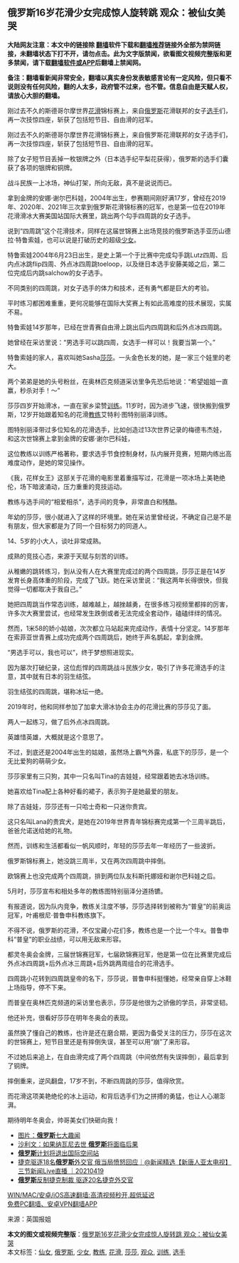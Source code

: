  <h2>俄罗斯16岁花滑少女完成惊人旋转跳 观众：被仙女美哭</h2> <p class="notice"><b>大陆网友注意：本文中的链接除 <a href="https://github.com/bannedbook/fanqiang" >翻墙</a>软件下载和<a href="https://github.com/killgcd/justmysocks/blob/master/README.md">翻墙推荐</a>链接外全部为禁网链接，未翻墙状态下打不开，请勿点击。此为文字版禁闻，欲看图文视频完整版和更多禁闻，请下载<a href="https://github.com/bannedbook/fanqiang">翻墙软件或APP</a>后翻墙上禁闻网。</p><p>备注：翻墙看新闻非常安全，翻墙以真实身份发表敏感言论有一定风险，但只看不说则没有任何风险，翻的人太多，政府管不过来，也不管。信息自由是天赋人权，请放心大胆的翻墙。</b></p>  <div class="entry"> <p id="summary">刚过去不久的斯德哥尔摩世界<a href="https://www.bannedbook.org/bnews/tag/%E8%8A%B1%E6%BB%91/" class="st_tag internal_tag" rel="tag" title="标签 花滑 下的日志">花滑</a>锦标赛上，来自<a href="https://www.bannedbook.org/bnews/tag/%e4%bf%84%e7%bd%97%e6%96%af/" class="st_tag internal_tag" rel="tag" title="标签 俄罗斯 下的日志">俄罗斯</a>花滑联邦的女子<a href="https://www.bannedbook.org/bnews/tag/%E9%80%89%E6%89%8B/" class="st_tag internal_tag" rel="tag" title="标签 选手 下的日志">选手</a>们，再一次技惊四座，斩获了包括短节目、自由滑的冠军。</p> <p>刚过去不久的斯德哥尔摩世界花滑锦标赛上，来自俄罗斯花滑联邦的女子选手们，再一次技惊四座，斩获了包括短节目、自由滑的冠军。</p> <p>除了女子短节目丢掉一枚银牌之外（日本选手纪平梨花获得），俄罗斯的选手们囊获了各项的银牌和铜牌。</p> <p>战斗民族一上冰场，神仙打架，所向无敌，真不是说说而已。</p> <p>拿到金牌的安娜·谢尔巴科娃，2004年出生，参赛期间刚好满17岁，曾经在2019年、2020年、2021年三次拿到俄罗斯花滑锦标赛的冠军，也是第一位在2019年花滑滑冰大赛美国站国际大赛里，跳出两个勾手四周跳的女子选手。</p> <p>说到“四周跳”这个花滑技术，同样在这届世锦赛上出场竞技的俄罗斯选手亚历山德拉·特鲁索娃，也可以说是打破历史的超级<a href="https://www.bannedbook.org/bnews/tag/%e5%b0%91%e5%a5%b3/" class="st_tag internal_tag" rel="tag" title="标签 少女 下的日志">少女</a>。</p> <p>特鲁索娃2004年6月23日出生，是史上第一个于比赛中完成勾手跳Lutz四周、后内点冰跳flip四周、外点冰四周跳toeloop，以及继日本选手安藤美姬之后，第二位完成后内跳salchow的女子选手。</p> <p>不同类别的四周跳，对女子选手的体力和技术，还有勇气都是巨大的考验。</p> <p>平时练习都困难重重，更何况能够在国际大奖赛上有如此高难度的技术展现，实属不易。</p> <p>特鲁索娃14岁那年，已经在世青赛自由滑上跳出后内四周跳和后外点冰四周跳。</p> <p>她曾经在采访里说：“男选手可以跳四周，女选手一样可以！我要当第一个。”</p> <p>特鲁索娃的家人，喜欢叫她Sasha<a href="https://www.bannedbook.org/bnews/tag/%E8%8E%8E%E8%8E%8E/" class="st_tag internal_tag" rel="tag" title="标签 莎莎 下的日志">莎莎</a>。一头金色长发的她，是一家三个娃里的老大。</p> <p>两个弟弟是她的头号粉丝，在奥林匹克频道采访里争先恐后地说：“希望姐姐一直赢，秒杀对手！～”</p>  <p>莎莎四岁开始滑冰，一直在家乡梁赞<a href="https://www.bannedbook.org/bnews/tag/%E8%AE%AD%E7%BB%83/" class="st_tag internal_tag" rel="tag" title="标签 训练 下的日志">训练</a>。11岁时，因为进步飞速，很快搬到俄罗斯，12岁开始跟着知名的花滑<a href="https://www.bannedbook.org/bnews/tag/%E6%95%99%E7%BB%83/" class="st_tag internal_tag" rel="tag" title="标签 教练 下的日志">教练</a>艾特利·图特别丽泽训练。</p> <p>图特别丽泽带过多位知名的花滑选手，比如创造过13次世界记录的梅德韦杰娃，和这次世锦赛上拿到金牌的安娜·谢尔巴科娃，</p> <p>这位教练以训练严格著称，要求选手节食控制身材，队内展开竞赛，短期内练出高难度动作，是她的常见操作。</p> <p>《我，花样女王》这部关于花滑的电影里着重描写过，花滑是一项冰场上美艳绝伦，场下暗波涌动，压力重重的竞技运动。</p> <p>教练与选手间的“相爱相杀”，选手间的竞争，非常直白和残酷。</p> <p>年幼的莎莎，很小就进入了这样的环境里。她在采访里曾经说，不确定自己是不是有朋友，但大家都是为了同一个目标努力的同道人。</p> <p>14、5岁的小大人，谈吐非常成熟。</p> <p>成熟的竞技心态，来源于天赋与刻苦的训练。</p> <p>从稚嫩的跳转练习，到从没有人在大赛里完成过的两个四周跳，莎莎正是在14岁发育长身高体重的阶段，完成了飞跃。她在采访里说：“我这两年长得很快，但我觉得一切都取决于我自己。”</p> <p>她把四周跳当作常态训练，越难越上，越挫越勇，在很多练习视频里都摔的厉害，许多次大赛里尝试，也经常发生跌倒或者无法完成全套动作，磕磕绊绊的情况。</p> <p>然而，1米58的娇小姑娘，次次都立马站起来完成动作，表情十分坚定。14岁那年在索菲亚世青赛上成功完成两个四周跳后，她终于声名鹊起，拿到金牌。</p> <p>“男选手可以，我也可以”，终于梦想照进现实。</p> <p>因为屡次打破纪录，这位彪悍的四周跳战斗民族少女，吸引了许多花滑选手的注意，其中就有日本的羽生结弦。</p>  <p>羽生结弦的四周跳，堪称冰坛一绝。</p> <p>2019年时，他和同样参加了加拿大滑冰协会主办的花滑比赛的莎莎见了面。</p> <p>两人一起练习，做了后外点冰四周跳。</p> <p>英雄惜英雄，大概就是这个意思了。</p> <p>不过，到底还是2004年出生的姑娘，虽然场上霸气外露，私底下的莎莎，是一个无比爱狗的萌萌少女。</p> <p>莎莎家里有三只狗，其中一只名叫Tina的吉娃娃，经常跟着她去冰场训练。</p> <p>她喜欢给Tina配上各种好看的裙子，表示狗子是她最爱的朋友。</p> <p>除了吉娃娃，莎莎还有一只哈士奇和一只迷你贵宾。</p> <p>这只名叫Lana的贵宾犬，是她在2019年世界青年锦标赛完成第一个三周半跳后，爸爸允诺送给她的礼物。</p> <p>然而，训练和生活都看似一帆风顺时，年轻的莎莎去年一年经历了一些波折。</p> <p>俄罗斯锦标赛上，她没跳三周半，又在两次四周跳中摔倒。</p> <p>欧锦赛上也没完成两个四周跳，排到两位队友科斯托娜娅和谢尔巴科娃之后。</p> <p>5月时，莎莎宣布和相处多年的教练图特别丽泽分道扬镳。</p>  <p>有报道说，因为队内竞争，教练关注度不够，莎莎选择转到被称为“普皇”的前奥运冠军，叶甫根尼·普鲁申科教练旗下。</p> <p>不得不说，俄罗斯的花滑，不仅宝藏小花们多，教练也是一个比一个牛x。普鲁申科“普皇”的职业战绩，可以用无敌来形容。</p> <p>都灵冬奥会金牌，三届世锦赛冠军，七届欧锦赛冠军，他是第一位在比赛里完成后外点冰四周跳+后外点冰三周跳+后外跳两周组合的花滑选手。</p> <p>四周跳小花转到四周跳皇帝的名下，莎莎说，普鲁申科挺懂她，经常亲自穿上冰鞋上场指导，停不下来。</p> <p>而普皇在奥林匹克频道的采访里也表示，莎莎是他很为之骄傲的学员，非常坚韧。</p> <p>他还补充，很看好莎莎在明年冬奥会的表现。</p> <p>虽然换了懂自己的教练，也许是还在磨合期，更因为备受关注的压力，莎莎在这次的世锦赛上，短节目里还是有摔倒失误，甚至可以用“崩”了来形容。</p> <p>不过她后来追上，在自由滑完成了两个四周跳（中间依然有失误摔倒），最后拿到了铜牌。</p> <p>摔倒重来，逆风翻盘，17岁不到，不断四周跳的莎莎，值得欣赏。</p> <p>而花滑这项美艳绝伦的冰上运动，和背后选手们为之拼搏的勇猛，也让人心潮澎湃。</p> <p>期待明年冬奥会，帅哥美女们快砸向我！</p> <ul class='op-related-articles' title='相关阅读'> <li><a href='https://www.bannedbook.org/bnews/funmedia/20210419/1529358.html' target='_blank'>图片：<b>俄罗斯</b>七大趣闻</a></li> <li><a href='https://www.bannedbook.org/bnews/baitai/20210419/1529347.html' target='_blank'>沙利文：如果纳瓦尼去世 <b>俄罗斯</b>将面临后果</a></li> <li><a href='https://www.bannedbook.org/bnews/baitai/20210419/1529248.html' target='_blank'><b>俄罗斯</b>计划将退出国际空间站</a></li> <li><a href='https://www.bannedbook.org/bnews/bannedvideo/20210419/1529233.html' target='_blank'>捷克驱逐18名<b>俄罗斯</b>外交官 俄当局愤怒回应｜@新闻精选【新唐人亚太电视】三节新闻Live直播 ｜20210419</a></li> <li><a href='https://www.bannedbook.org/bnews/baitai/20210419/1529195.html' target='_blank'><b>俄罗斯</b>反制捷克制裁 驱逐20名捷克外交官</a></li> </ul> <p class="texttj"> <a href="https://github.com/bannedbook/fanqiang/wiki/V2ray%E6%9C%BA%E5%9C%BA" target="_blank">WIN/MAC/安卓/iOS高速翻墙:高清视频秒开,超低延迟</a><br/> <a href="https://github.com/bannedbook/fanqiang/wiki/%E7%A6%81%E9%97%BB%E7%BD%91%E5%AE%89%E5%8D%93%E7%BF%BB%E5%A2%99%E6%96%B0%E9%97%BBAPP" target="_blank">免费PC翻墙、安卓VPN翻墙APP</a></p><p> 来源：英国报姐 </p> <a name='sharetosocial'></a>       <div><b>本文的图文或视频完整版</b>：<a href='https://www.bannedbook.org/bnews/cnnews/20210419/1529488.html'>俄罗斯16岁花滑少女完成惊人旋转跳 观众：被仙女美哭</a></div>  </div><!--END ENTRY--> <div class="postfooter"> <div>本文标签：<a href="https://www.bannedbook.org/bnews/tag/%e4%bb%99%e5%a5%b3/" rel="tag">仙女</a>, <a href="https://www.bannedbook.org/bnews/tag/%e4%bf%84%e7%bd%97%e6%96%af/" rel="tag">俄罗斯</a>, <a href="https://www.bannedbook.org/bnews/tag/%e5%b0%91%e5%a5%b3/" rel="tag">少女</a>, <a href="https://www.bannedbook.org/bnews/tag/%E6%95%99%E7%BB%83/" rel="tag">教练</a>, <a href="https://www.bannedbook.org/bnews/tag/%E8%8A%B1%E6%BB%91/" rel="tag">花滑</a>, <a href="https://www.bannedbook.org/bnews/tag/%E8%8E%8E%E8%8E%8E/" rel="tag">莎莎</a>, <a href="https://www.bannedbook.org/bnews/tag/%E8%A7%82%E4%BC%97/" rel="tag">观众</a>, <a href="https://www.bannedbook.org/bnews/tag/%E8%AE%AD%E7%BB%83/" rel="tag">训练</a>, <a href="https://www.bannedbook.org/bnews/tag/%E9%80%89%E6%89%8B/" rel="tag">选手</a></div>  </div><!--END POSTFOOTER--> 